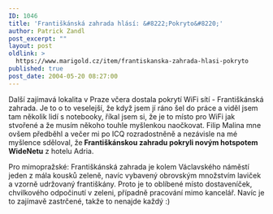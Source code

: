 ```yaml
---
ID: 1046
title: 'Františkánská zahrada hlásí: &#8222;Pokryto&#8220;'
author: Patrick Zandl
post_excerpt: ""
layout: post
oldlink: >
  https://www.marigold.cz/item/frantiskanska-zahrada-hlasi-pokryto
published: true
post_date: 2004-05-20 08:27:00
---
```

<p>
Další zajímavá lokalita v Praze včera dostala pokrytí WiFi sítí - Františkánská zahrada. Je to o to veselejší, že když jsem jí ráno šel do práce a viděl jsem tam několik lidí s notebooky, říkal jsem si, že je to místo pro WiFi jak stvořené a že musím někoho touhle myšlenkou naočkovat. Filip Malina mne ovšem předběhl a večer mi po ICQ rozradostněně a nezávisle na mé myšlence sděloval, že<STRONG> Františkánskou zahradu pokryli novým hotspotem WideNetu</STRONG> z hotelu Adria. </p>

<p>
Pro mimopražské: Františkánská zahrada je kolem Václavského náměstí jeden z mála kousků zeleně, navíc vybavený obrovským množstvím laviček a vzorně udržovaný františkány. Proto je to oblíbené místo dostaveníček, chvilkového odpočinutí v zeleni, případně pracování mimo kancelář. Navíc je to zajímavě zastrčené, takže to nenajde každý :)</p>

<p>
&#160;</p>
